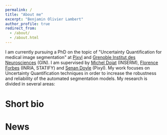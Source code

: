 ```yaml
---
permalink: /
title: "About me"
excerpt: "Benjamin Olivier Lambert"
author_profile: true
redirect_from: 
  - /about/
  - /about.html
---
```


I am currently pursuing a PhD on the topic of "Uncertainty Quantification for medical image segmentation" at [Pixyl](https://pixyl.ai/) and [Grenoble Institut des Neurosciences](https://neurosciences.univ-grenoble-alpes.fr/en/) (GIN). I am supervised by [Michel Dojat](https://neurosciences.univ-grenoble-alpes.fr/fr/annuaire/m-michel-dojat-621497.kjsp) (INSERM), [Florence Forbes](http://mistis.inrialpes.fr/people/forbes/) (INRIA, STATIFY) and [Senan Doyle](https://www.linkedin.com/in/senandoyle/) (Pixyl). My work focuses on Uncertainty Quantification techniques in order to increase the robustness and reliability of the automated segmentation models. My research is divided in several areas: 


Short bio
======

News
======
